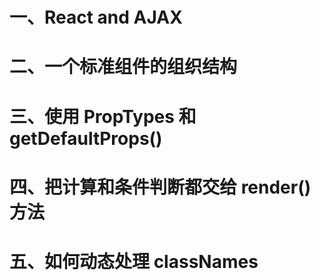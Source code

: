 # 一、React and AJAX

# 二、一个标准组件的组织结构

# 三、使用 PropTypes 和 getDefaultProps()

# 四、把计算和条件判断都交给 render() 方法

# 五、如何动态处理 classNames